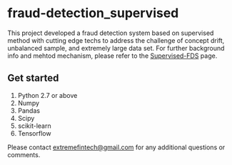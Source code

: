 # fraud-detection_supervised
This project developed a fraud detection system based on supervised method with cutting edge techs to address the challenge of concept drift, unbalanced sample, and extremely large data set. For further background info and mehtod mechanism, please refer to the [Supervised-FDS](https://github.com/FinTech-lab/fraud-detection_supervised/wiki/Supervised-FDS) page.

## Get started
1. Python 2.7 or above
2. Numpy
3. Pandas
4. Scipy
5. scikit-learn
6. Tensorflow


Please contact extremefintech@gmail.com for any additional questions or comments.
